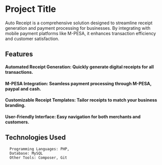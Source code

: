 # Project Title
Auto Receipt is a comprehensive solution designed to streamline receipt generation and payment processing for businesses. By integrating with mobile payment platforms like M-PESA, it enhances transaction efficiency and customer satisfaction. 
## Features 
#### Automated Receipt Generation: Quickly generate digital receipts for all transactions. 
#### M-PESA Integration: Seamless payment processing through M-PESA, paypal and cash. 
#### Customizable Receipt Templates: Tailor receipts to match your business branding. 
#### User-Friendly Interface: Easy navigation for both merchants and customers. 

## Technologies Used 

      Programming Languages: PHP, 
      Database: MySQL
      Other Tools: Composer, Git
